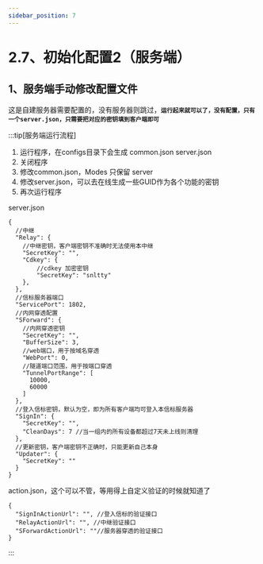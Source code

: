 ```yaml
---
sidebar_position: 7
---
```


# 2.7、初始化配置2（服务端）

## 1、服务端手动修改配置文件

这是自建服务器需要配置的，没有服务器则跳过，**`运行起来就可以了，没有配置，只有一个server.json，只需要把对应的密钥填到客户端即可`**

:::tip[服务端运行流程]
1. 运行程序，在configs目录下会生成 common.json server.json
2. 关闭程序
3. 修改common.json，Modes 只保留 server
4. 修改server.json，可以去在线生成一些GUID作为各个功能的密钥
5. 再次运行程序

server.json
```
{
  //中继
  "Relay": {
    //中继密钥，客户端密钥不准确时无法使用本中继
    "SecretKey": "",
    "Cdkey": {
        //cdkey 加密密钥
        "SecretKey": "snltty"
    },
  },
  //信标服务器端口
  "ServicePort": 1802,
  //内网穿透配置
  "SForward": {
    //内网穿透密钥
    "SecretKey": "",
    "BufferSize": 3,
    //web端口，用于按域名穿透
    "WebPort": 0,
    //隧道端口范围，用于按端口穿透
    "TunnelPortRange": [
      10000,
      60000
    ]
  },
  //登入信标密钥，默认为空，即为所有客户端均可登入本信标服务器
  "SignIn": {
    "SecretKey": "",
    "CleanDays": 7 //当一组内的所有设备都超过7天未上线则清理
  },
  //更新密钥，客户端密钥不正确时，只能更新自己本身
  "Updater": {
    "SecretKey": ""
  }
}
```
action.json，这个可以不管，等用得上自定义验证的时候就知道了
```
{
  "SignInActionUrl": "", //登入信标的验证接口
  "RelayActionUrl": "", //中继验证接口
  "SForwardActionUrl": ""//服务器穿透的验证接口
}
```
:::
